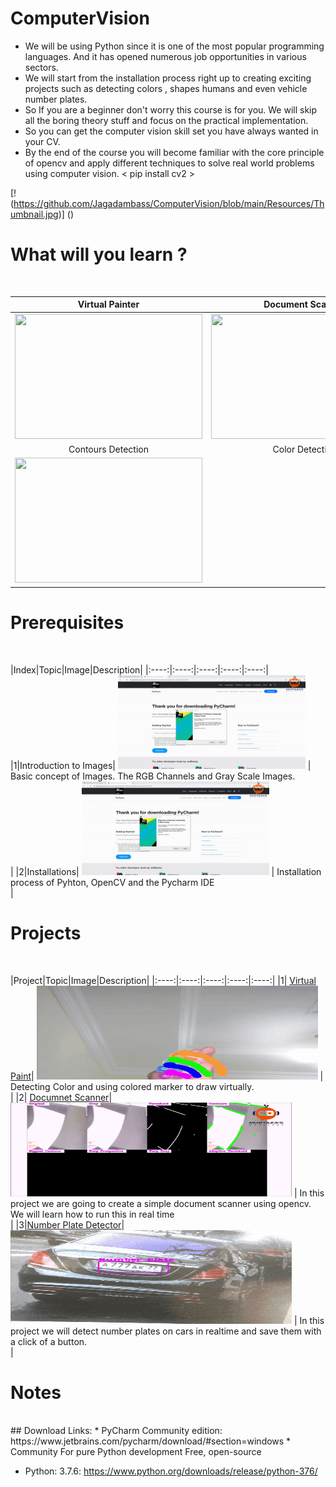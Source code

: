 # ComputerVision
 * We will be using Python since it is one of the most popular programming languages. And it  has opened numerous job opportunities in various sectors. 
 * We will start from the  installation process right up to creating exciting projects such as detecting colors , shapes humans and even vehicle number plates. 
 * So If you are a beginner  don't worry this course is for you. We will skip all the boring theory stuff and focus on the practical implementation. 
 * So you can get the computer vision skill set you have always wanted in your CV.
 * By the end of the course you will become familiar with the core principle of opencv and apply different techniques to solve real world problems using computer vision. 
 < pip install cv2 >
 
 [!(https://github.com/Jagadambass/ComputerVision/blob/main/Resources/Thumbnail.jpg)] ()


# What will you learn ?
</br>

|Virtual Painter|Document Scanner|Number Plate Detector|
|:----:|:----:|:----:|
|<img src="https://github.com/murtazahassan/Learn-OpenCV-in-3-hours/blob/master/Tumbnails/project1.gif" width="300" height="200" />|<img src="https://github.com/murtazahassan/Learn-OpenCV-in-3-hours/blob/master/Tumbnails/project2.gif" width="300" height="200" />|<img src="https://github.com/murtazahassan/Learn-OpenCV-in-3-hours/blob/master/Tumbnails/project3.gif" width="300" height="200" /> </br>|
|Contours Detection|Color Detection|Face Detection|
|<img src="https://github.com/murtazahassan/Learn-OpenCV-in-3-hours/blob/master/Tumbnails/Marker.gif" width="300" height="200" />|

# Prerequisites
</br>

|Index|Topic|Image|Description|
|:----:|:----:|:----:|:----:|:----:|
|1|Introduction to Images| <img src="https://github.com/Jagadambass/ComputerVision/blob/main/Tumbnails/Installations.gif" width="300" height="150" />    | Basic concept of Images. The RGB Channels and Gray Scale Images.  </br> |
|2|Installations| <img src="https://github.com/Jagadambass/ComputerVision/blob/main/Tumbnails/Installations.gif" width="300" height="150" />     | Installation process of Pyhton, OpenCV and the Pycharm IDE  </br> |


# Projects
</br>


|Project|Topic|Image|Description|
|:----:|:----:|:----:|:----:|:----:|
|1| [Virtual Paint](https://github.com/Jagadambass/ComputerVision/project1.py)| <img src="https://github.com/Jagadambass/ComputerVision/blob/main/Tumbnails/project1.gif" width="450" height="150" />     | Detecting Color and using colored marker to draw virtually. </br> |
|2| [Documnet Scanner](https://github.com/Jagadambass/ComputerVision/project2.py)| <img src="https://github.com/Jagadambass/ComputerVision/blob/main/Tumbnails/project2.gif" width="450" height="150" />     |  In this project we are going to create a simple document scanner using opencv. We will learn how to run this in real time</br> |
|3|[Number Plate Detector](https://github.com/Jagadambass/ComputerVision/project3.py)| <img src="https://github.com/Jagadambass/ComputerVision/blob/main/Tumbnails/project3.gif" width="450" height="150" />     | In this project we will detect number plates on cars in realtime and save them with a click of a button. </br> |


# Notes
</br>
 ##  Download Links:
  * PyCharm Community edition: https://www.jetbrains.com/pycharm/download/#section=windows
  * Community
       For pure Python development
       Free, open-source

  * Python: 3.7.6: https://www.python.org/downloads/release/python-376/

